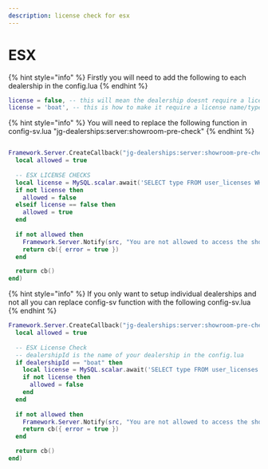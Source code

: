 ```yaml
---
description: license check for esx
---
```


# ESX

{% hint style="info" %}
Firstly you will need to add the following to each dealership in the config.lua
{% endhint %}

```lua
license = false, -- this will mean the dealership doesnt require a license to open
license = 'boat', -- this is how to make it require a license name/type to open 
```

{% hint style="info" %}
You will need to replace the following function in config-sv.lua  "jg-dealerships:server:showroom-pre-check"
{% endhint %}

```lua

Framework.Server.CreateCallback("jg-dealerships:server:showroom-pre-check", function(src, cb, dealershipId)
  local allowed = true
  
  -- ESX LICENSE CHECKS
  local license = MySQL.scalar.await('SELECT type FROM user_licenses WHERE type = ? AND owner = ?', {Config.DealershipLocations[dealershipId].license, Framework.Server.GetPlayerIdentifier(src)})
  if not license then
    allowed = false
  elseif license == false then
    allowed = true
  end
  
  if not allowed then
    Framework.Server.Notify(src, "You are not allowed to access the showroom", "error")
    return cb({ error = true })
  end

  return cb()
end)

```

{% hint style="info" %}
If you only want to setup individual dealerships and not all you can replace config-sv function with the following config-sv.lua
{% endhint %}

```lua
Framework.Server.CreateCallback("jg-dealerships:server:showroom-pre-check", function(src, cb, dealershipId)
  local allowed = true
  
  -- ESX License Check
  -- dealershipId is the name of your dealership in the config.lua
  if dealershipId == "boat" then
    local license = MySQL.scalar.await('SELECT type FROM user_licenses WHERE type = ? AND owner = ?', {Config.DealershipLocations[dealershipId].license, Framework.Server.GetPlayerIdentifier(src)})
    if not license then
      allowed = false
    end
  end
  
  if not allowed then
    Framework.Server.Notify(src, "You are not allowed to access the showroom (server-side)", "error")
    return cb({ error = true })
  end

  return cb()
end)
```
